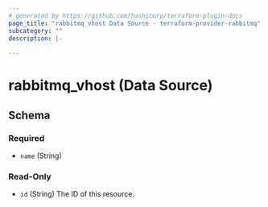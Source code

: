 ```yaml
---
# generated by https://github.com/hashicorp/terraform-plugin-docs
page_title: "rabbitmq_vhost Data Source - terraform-provider-rabbitmq"
subcategory: ""
description: |-
  
---
```


# rabbitmq_vhost (Data Source)





<!-- schema generated by tfplugindocs -->
## Schema

### Required

- `name` (String)

### Read-Only

- `id` (String) The ID of this resource.
